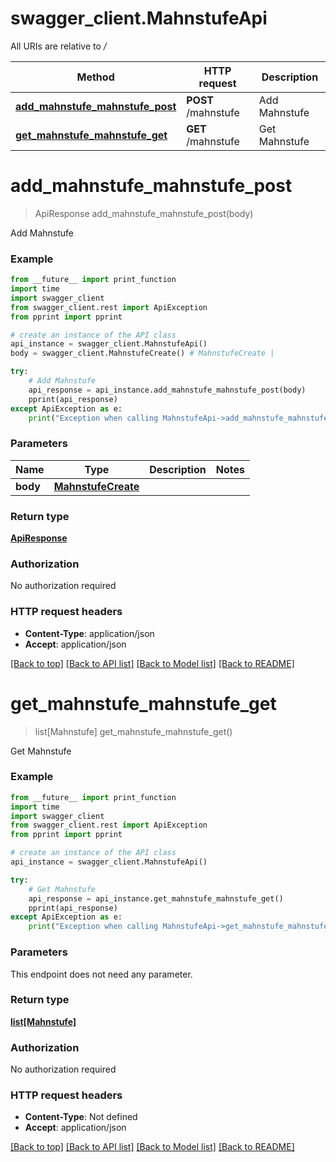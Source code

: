 # swagger_client.MahnstufeApi

All URIs are relative to */*

Method | HTTP request | Description
------------- | ------------- | -------------
[**add_mahnstufe_mahnstufe_post**](MahnstufeApi.md#add_mahnstufe_mahnstufe_post) | **POST** /mahnstufe | Add Mahnstufe
[**get_mahnstufe_mahnstufe_get**](MahnstufeApi.md#get_mahnstufe_mahnstufe_get) | **GET** /mahnstufe | Get Mahnstufe

# **add_mahnstufe_mahnstufe_post**
> ApiResponse add_mahnstufe_mahnstufe_post(body)

Add Mahnstufe

### Example
```python
from __future__ import print_function
import time
import swagger_client
from swagger_client.rest import ApiException
from pprint import pprint

# create an instance of the API class
api_instance = swagger_client.MahnstufeApi()
body = swagger_client.MahnstufeCreate() # MahnstufeCreate | 

try:
    # Add Mahnstufe
    api_response = api_instance.add_mahnstufe_mahnstufe_post(body)
    pprint(api_response)
except ApiException as e:
    print("Exception when calling MahnstufeApi->add_mahnstufe_mahnstufe_post: %s\n" % e)
```

### Parameters

Name | Type | Description  | Notes
------------- | ------------- | ------------- | -------------
 **body** | [**MahnstufeCreate**](MahnstufeCreate.md)|  | 

### Return type

[**ApiResponse**](ApiResponse.md)

### Authorization

No authorization required

### HTTP request headers

 - **Content-Type**: application/json
 - **Accept**: application/json

[[Back to top]](#) [[Back to API list]](../README.md#documentation-for-api-endpoints) [[Back to Model list]](../README.md#documentation-for-models) [[Back to README]](../README.md)

# **get_mahnstufe_mahnstufe_get**
> list[Mahnstufe] get_mahnstufe_mahnstufe_get()

Get Mahnstufe

### Example
```python
from __future__ import print_function
import time
import swagger_client
from swagger_client.rest import ApiException
from pprint import pprint

# create an instance of the API class
api_instance = swagger_client.MahnstufeApi()

try:
    # Get Mahnstufe
    api_response = api_instance.get_mahnstufe_mahnstufe_get()
    pprint(api_response)
except ApiException as e:
    print("Exception when calling MahnstufeApi->get_mahnstufe_mahnstufe_get: %s\n" % e)
```

### Parameters
This endpoint does not need any parameter.

### Return type

[**list[Mahnstufe]**](Mahnstufe.md)

### Authorization

No authorization required

### HTTP request headers

 - **Content-Type**: Not defined
 - **Accept**: application/json

[[Back to top]](#) [[Back to API list]](../README.md#documentation-for-api-endpoints) [[Back to Model list]](../README.md#documentation-for-models) [[Back to README]](../README.md)

